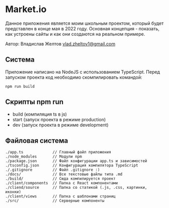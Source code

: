 # Market.io

Данное приложения является моим школьным проектом,
который будет представлен в конце мая в 2022 году.
Основная концепция - показать, как устроены сайты и
как они создаются на реальном примере.

Автор: Владислав Желтов <vlad.zheltov1@gmail.com>

## Система

Приложение написано на NodeJS с использованием
TypeScript. Перед запуском проекта код необходимо
скомпилировать командой:

```
npm run build
```

## Скрипты npm run

- build (компиляция ts в js)
- start (запуск проекта в режиме production)
- dev (запуск проекта в режиме development)

## Файловая система

```
./app.ts             // Главный файл приложения
./node_modules       // Модули npm
./package.json       // Файл конфигурации app.ts и зависимостей
./tsconfig.json      // Конфигурация компилятора TypeScript
./.gitignore         // Файл .gitignore :)
./docs/              // Все текстовые файлы типа .md
./build/             // Сюда компилируется проект
./client/components  // Папка с React компонентами
./cliend/source      // Папка со статикой (.js, .css, картинки, иконки)
./client/views       // Папка с шаблонами страниц
./src/               // Серверные компоненты
```
